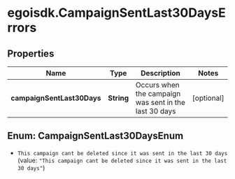 # egoisdk.CampaignSentLast30DaysErrors

## Properties

Name | Type | Description | Notes
------------ | ------------- | ------------- | -------------
**campaignSentLast30Days** | **String** | Occurs when the campaign was sent in the last 30 days | [optional] 



## Enum: CampaignSentLast30DaysEnum


* `This campaign cant be deleted since it was sent in the last 30 days` (value: `"This campaign cant be deleted since it was sent in the last 30 days"`)




